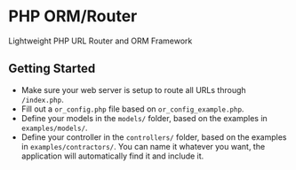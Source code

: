 # PHP ORM/Router

Lightweight PHP URL Router and ORM Framework

## Getting Started

* Make sure your web server is setup to route all URLs through `/index.php`.
* Fill out a `or_config.php` file based on `or_config_example.php`.
* Define your models in the `models/` folder, based on the examples in `examples/models/`.
* Define your controller in the `controllers/` folder, based on the examples in `examples/contractors/`.
  You can name it whatever you want, the application will automatically find it and include it.

